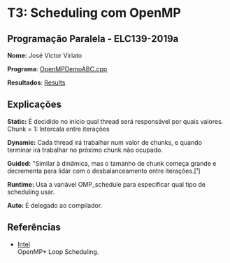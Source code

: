 # T3: Scheduling com OpenMP


## Programação Paralela - ELC139-2019a

**Nome:** José Victor Viriato 

**Programa**: [OpenMPDemoABC.cpp](/trabalhos/t3/OpenMPDemoABC.cpp)

**Resultados**: [Results](/trabalhos/t3/output.txt)

## Explicações

**Static:** É decidido no início qual thread será responsável por quais valores.
Chunk = 1: Intercala entre iterações

**Dynamic:** Cada thread irá trabalhar num valor de chunks, e quando terminar irá
trabalhar no próximo chunk não ocupado.

**Guided:** 
"Similar à dinâmica, mas o tamanho de chunk começa grande e decrementa para lidar com
o desbalanceamento entre iterações.[¹]

**Runtime:** Usa a variável OMP_schedule para especificar qual tipo de scheduling usar.

**Auto:** É delegado ao compilador.

  ## Referências

- [Intel](https://software.intel.com/en-us/articles/openmp-loop-scheduling)  
  OpenMP* Loop Scheduling.